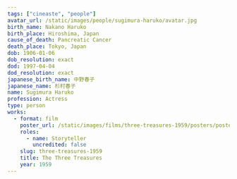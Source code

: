 ```yaml
---
tags: ["cineaste", "people"]
avatar_url: /static/images/people/sugimura-haruko/avatar.jpg
birth_name: Nakano Haruko
birth_place: Hiroshima, Japan
cause_of_death: Pancreatic Cancer
death_place: Tokyo, Japan
dob: 1906-01-06
dob_resolution: exact
dod: 1997-04-04
dod_resolution: exact
japanese_birth_name: 中野春子
japanese_name: 杉村春子
name: Sugimura Haruko
profession: Actress
type: person
works:
  - format: film
    poster_url: /static/images/films/three-treasures-1959/posters/poster.jpg
    roles:
      - name: Storyteller
        uncredited: false
    slug: three-treasures-1959
    title: The Three Treasures
    year: 1959
---
```

